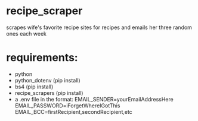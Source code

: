 # recipe_scraper
scrapes wife's favorite recipe sites for recipes and emails her three random ones each week

# requirements:
- python
- python_dotenv (pip install)
- bs4 (pip install)
- recipe_scrapers (pip install)
- a .env file in the format:
  EMAIL_SENDER=yourEmailAddressHere
  EMAIL_PASSWORD=iForgetWhereIGotThis
  EMAIL_BCC=firstRecipient,secondRecipient,etc
